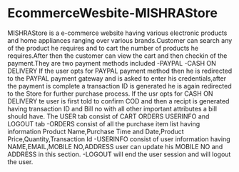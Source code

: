 # EcommerceWesbite-MISHRAStore
MISHRAStore is a e-commerce website having various electronic products and home appliances ranging over various brands.Customer can search any of the product he requires and to cart the number of products he requires.After then the customer can view the cart and then checkin of the payment.They are two payment methods included -PAYPAL -CASH ON DELIVERY If the user opts for PAYPAL payment method then he is redirected to the PAYPAL payment gateway and is asked to enter his credentials,after the payment is complete  a  transaction ID is generated he is again redirected to the Store for further purchase process.  If the usr opts for CASH ON DELIVERY te user is first told to confirm COD and then a recipt is generated having transaction ID and Bill no with all other important attributes a bill should have.  The USER tab consist of CART ORDERS USERINFO and LOGOUT tab -ORDERS consist of all the purchase item list having information Product Name,Purchase Time and Date,Product Price,Quantity,Transaction Id -USERINFO consist of user information having NAME,EMAIL,MOBILE NO,ADDRESS user can update his MOBILE NO and ADDRESS in this section. -LOGOUT will end the user session and will logout the user. 
